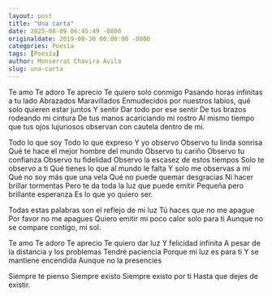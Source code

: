 ```yaml
---
layout: post
title: "Una carta"
date: 2025-08-09 06:45:49 -0800
originaldate: 2019-08-30 00:00:00 -0800
categories: Poesía
tags: [Poesía]
author: Monserrat Chavira Ávila
slug: una-carta
---
```


 Te amo
Te adoro
Te aprecio
Te quiero solo conmigo
Pasando horas infinitas a tu lado
Abrazados
Maravillados
Enmudecidos por nuestros labios, qué solo quieren estar juntos
Y sentir
Dar todo por ese sentir
De tus brazos rodeando mi cintura
De tus manos acariciando mi rostro
Al mismo tiempo que tus ojos lujuriosos observan con cautela dentro de mí.


Todo lo que soy
Todo lo que expreso
Y yo observo
Observo tu linda sonrisa
Qué te hace el mejor hombre del mundo
Observo tu cariño
Observo tu confianza 
Observo tu fidelidad
Observo la escasez de estos tiempos
Solo te observo a ti
Qué tienes lo que al mundo le falta
Y solo me observas a mí 
Qué no soy más que una vela
Qué no puede quemar desgracias
Ni hacer brillar tormentas
Pero te da toda la luz que puede emitir
Pequeña pero brillante esperanza
Es lo que yo quiero ser.


Todas estas palabras son el reflejo de mi luz
Tú haces que no me apague
Por favor no me apagues
Quiero emitir mi poco calor solo para ti
Aunque no se compare contigo, mi sol.


Te amo
Te adoro
Te aprecio
Te quiero dar luz
Y felicidad infinita
A pesar de la distancia y los problemas
Tendré paciencia
Porque mi luz es para ti
Y se mantiene encendida
Aunque no la presencies


Siempre te pienso
Siempre existo
Siempre existo por ti
Hasta que dejes de existir.